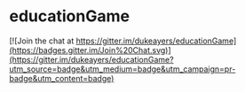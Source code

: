 # educationGame

[![Join the chat at https://gitter.im/dukeayers/educationGame](https://badges.gitter.im/Join%20Chat.svg)](https://gitter.im/dukeayers/educationGame?utm_source=badge&utm_medium=badge&utm_campaign=pr-badge&utm_content=badge)
